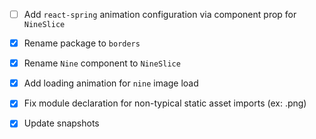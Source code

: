 - [ ] Add `react-spring` animation configuration via component prop for `NineSlice`

- [x] Rename package to `borders`
- [x] Rename `Nine` component to `NineSlice`
- [x] Add loading animation for `nine` image load
- [x] Fix module declaration for non-typical static asset imports (ex: .png)
- [x] Update snapshots
